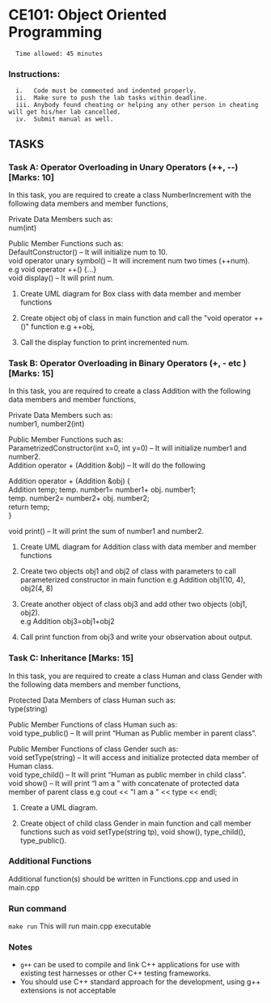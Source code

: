 # CE101: Object Oriented Programming 

      Time allowed: 45 minutes 

### Instructions:

      i.   Code must be commented and indented properly.
      ii.  Make sure to push the lab tasks within deadline.
      iii. Anybody found cheating or helping any other person in cheating will get his/her lab cancelled.
      iv.  Submit manual as well. 



## TASKS

### Task A: Operator Overloading in Unary Operators (++, --) [Marks: 10]
In this task, you are required to create a class NumberIncrement with the following data members and member functions,<br>

Private Data Members such as: <br>
num(int)<br>

Public Member Functions such as:<br>
DefaultConstructor() – It will initialize num to 10.<br>
void operator unary symbol()  – It will increment num two times (++num). <br>
e.g void operator ++() {…}<br>
void display()  – It will print num.<br>

1. Create UML diagram for Box class with data member and member functions<br>

2. Create object obj of class in main function and call the "void operator ++ ()" function e.g ++obj,<br> 

3. Call the display function to print incremented num.<br>



### Task B: Operator Overloading in Binary Operators (+, - etc ) [Marks: 15]
In this task, you are required to create a class Addition with the following data members and member functions,<br> 

Private Data Members such as: <br> 
number1, number2(int)<br> 

Public Member Functions such as:<br> 
ParametrizedConstructor(int x=0, int y=0) – It will initialize number1 and number2.<br> 
Addition operator + (Addition &obj) – It will do the following<br> 

Addition operator + (Addition &obj) {<br> 
		Addition temp;
		temp. number1= number1+ obj. number1;<br> 
		temp. number2= number2+ obj. number2;<br> 
		return temp;<br> 
	}<br> 

void print()  – It will print the sum of number1 and number2.<br> 

1. Create UML diagram for Addition class with data member and member functions<br> 

2. Create two objects obj1 and obj2 of class with parameters to call parameterized constructor in main function e.g Addition obj1(10, 4), obj2(4, 8)<br> 

3. Create another object of class obj3 and add other two objects (obj1, obj2). <br> 
e.g Addition obj3=obj1+obj2<br> 

4. Call print function from obj3 and write your observation about output.<br> 

### Task C: Inheritance [Marks: 15]
In this task, you are required to create a class Human and class Gender with the following data members and member functions,<br>

Protected Data Members of class Human such as:<br> 
type(string)<br>

Public Member Functions of class Human such as:<br>
void type_public() – It will print “Human as Public member in parent class”.<br>

Public Member Functions of class Gender such as:<br>
void setType(string) – It will access and initialize protected data member of Human class.<br>
void type_child() – It will print “Human as public member in child class”.<br>
void show() – It will print “I am a ” with concatenate of protected data member of parent class e.g cout << "I am a " << type << endl;<br>

1. Create a UML diagram.<br>

2. Create object of child class Gender in main function and call member functions such as void setType(string tp), void show(), type_child(), type_public().<br>



### Additional Functions

Additional function(s) should be written in Functions.cpp and used in main.cpp


### Run command

`make run`  This will run main.cpp executable 



### Notes

- `g++` can be used to compile and link C++ applications for use with existing test harnesses or other C++ testing frameworks.
- You should use C++ standard approach for the development, using g++ extensions is not acceptable 

